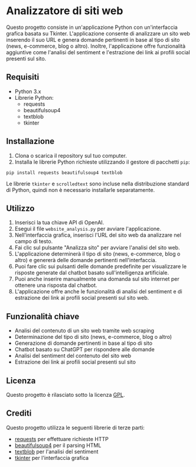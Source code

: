 # Analizzatore di siti web

Questo progetto consiste in un'applicazione Python con un'interfaccia grafica basata su Tkinter. L'applicazione consente di analizzare un sito web inserendo il suo URL e genera domande pertinenti in base al tipo di sito (news, e-commerce, blog o altro). Inoltre, l'applicazione offre funzionalità aggiuntive come l'analisi del sentiment e l'estrazione dei link ai profili social presenti sul sito.

## Requisiti

- Python 3.x
- Librerie Python:
  - requests
  - beautifulsoup4
  - textblob
  - tkinter

## Installazione

1. Clona o scarica il repository sul tuo computer.
2. Installa le librerie Python richieste utilizzando il gestore di pacchetti `pip`:

```
pip install requests beautifulsoup4 textblob
```

Le librerie `tkinter` e `scrolledtext` sono incluse nella distribuzione standard di Python, quindi non è necessario installarle separatamente.

## Utilizzo

1. Inserisci la tua chiave API di OpenAI.
2. Esegui il file `website_analysis.py` per avviare l'applicazione.
3. Nell'interfaccia grafica, inserisci l'URL del sito web da analizzare nel campo di testo.
4. Fai clic sul pulsante "Analizza sito" per avviare l'analisi del sito web.
5. L'applicazione determinerà il tipo di sito (news, e-commerce, blog o altro) e genererà delle domande pertinenti nell'interfaccia.
6. Puoi fare clic sui pulsanti delle domande predefinite per visualizzare le risposte generate dal chatbot basato sull'intelligenza artificiale.
7. Puoi anche inserire manualmente una domanda sul sito internet per ottenere una risposta dal chatbot.
8. L'applicazione offre anche le funzionalità di analisi del sentiment e di estrazione dei link ai profili social presenti sul sito web.

## Funzionalità chiave

- Analisi del contenuto di un sito web tramite web scraping
- Determinazione del tipo di sito (news, e-commerce, blog o altro)
- Generazione di domande pertinenti in base al tipo di sito
- Chatbot basato su ChatGPT per rispondere alle domande
- Analisi del sentiment del contenuto del sito web
- Estrazione dei link ai profili social presenti sul sito

## Licenza

Questo progetto è rilasciato sotto la licenza [GPL](https://www.gnu.org/licenses/gpl-3.0.html).

## Crediti

Questo progetto utilizza le seguenti librerie di terze parti:

- [requests](https://requests.readthedocs.io/en/latest/) per effettuare richieste HTTP
- [beautifulsoup4](https://www.crummy.com/software/BeautifulSoup/bs4/doc/) per il parsing HTML
- [textblob](https://textblob.readthedocs.io/en/dev/) per l'analisi del sentiment
- [tkinter](https://docs.python.org/3/library/tk.html) per l'interfaccia grafica
